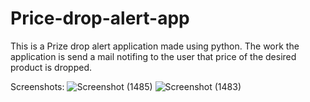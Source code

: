 # Price-drop-alert-app
This is a Prize drop alert application made using python.
The work the application is send a mail notifing to the user that price of the desired product is dropped.

Screenshots:
![Screenshot (1485)](https://user-images.githubusercontent.com/72246378/158458457-0c5e15d7-dab4-41e8-a8be-b7fb00d593a4.png)
![Screenshot (1483)](https://user-images.githubusercontent.com/72246378/158458481-3acbe5cf-bb32-484d-8df8-8af44666ce6f.png)
